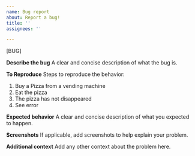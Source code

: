 ```yaml
---
name: Bug report
about: Report a bug!
title: ''
assignees: ''

---
```

<!-- To automatically tag this issue, add the uppercase label(s) surrounded by brackets below, for example: [BUG - MAJOR] -->
[BUG]

**Describe the bug**
A clear and concise description of what the bug is.

**To Reproduce**
Steps to reproduce the behavior:
1. Buy a Pizza from a vending machine
2. Eat the pizza
3. The pizza has not disappeared
4. See error

**Expected behavior**
A clear and concise description of what you expected to happen.

**Screenshots**
If applicable, add screenshots to help explain your problem.

**Additional context**
Add any other context about the problem here.
